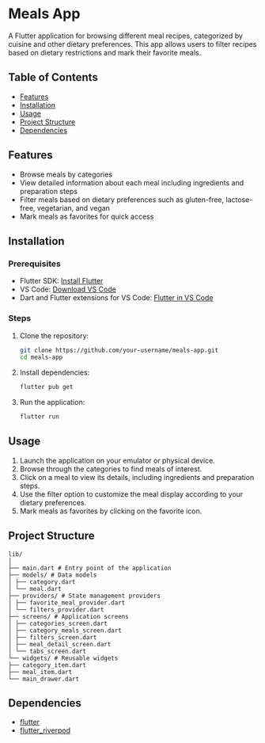 # Meals App

A Flutter application for browsing different meal recipes, categorized by cuisine and other dietary preferences. This app allows users to filter recipes based on dietary restrictions and mark their favorite meals.

## Table of Contents
- [Features](#features)
- [Installation](#installation)
- [Usage](#usage)
- [Project Structure](#project-structure)
- [Dependencies](#dependencies)

## Features
- Browse meals by categories
- View detailed information about each meal including ingredients and preparation steps
- Filter meals based on dietary preferences such as gluten-free, lactose-free, vegetarian, and vegan
- Mark meals as favorites for quick access

## Installation

### Prerequisites
- Flutter SDK: [Install Flutter](https://flutter.dev/docs/get-started/install)
- VS Code: [Download VS Code](https://code.visualstudio.com/Download)
- Dart and Flutter extensions for VS Code: [Flutter in VS Code](https://flutter.dev/docs/get-started/editor?tab=vscode)

### Steps
1. Clone the repository:
    ```bash
    git clone https://github.com/your-username/meals-app.git
    cd meals-app
    ```

2. Install dependencies:
    ```bash
    flutter pub get
    ```

3. Run the application:
    ```bash
    flutter run
    ```

## Usage
1. Launch the application on your emulator or physical device.
2. Browse through the categories to find meals of interest.
3. Click on a meal to view its details, including ingredients and preparation steps.
4. Use the filter option to customize the meal display according to your dietary preferences.
5. Mark meals as favorites by clicking on the favorite icon.

## Project Structure

```
lib/
│
├── main.dart # Entry point of the application
├── models/ # Data models
│ ├── category.dart
│ └── meal.dart
├── providers/ # State management providers
│ ├── favorite_meal_provider.dart
│ └── filters_provider.dart
├── screens/ # Application screens
│ ├── categories_screen.dart
│ ├── category_meals_screen.dart
│ ├── filters_screen.dart
│ ├── meal_detail_screen.dart
│ └── tabs_screen.dart
└── widgets/ # Reusable widgets
├── category_item.dart
├── meal_item.dart
└── main_drawer.dart
```

## Dependencies
- [flutter](https://pub.dev/packages/flutter)
- [flutter_riverpod](https://pub.dev/packages/flutter_riverpod)
